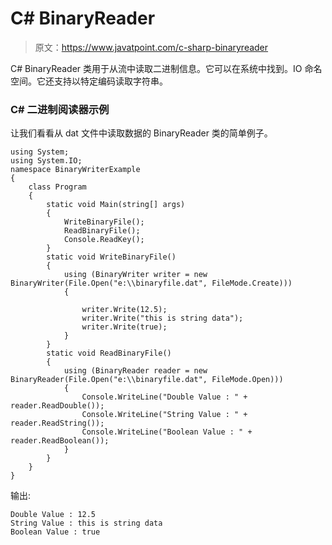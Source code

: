 # C# BinaryReader

> 原文：<https://www.javatpoint.com/c-sharp-binaryreader>

C# BinaryReader 类用于从流中读取二进制信息。它可以在系统中找到。IO 命名空间。它还支持以特定编码读取字符串。

### C# 二进制阅读器示例

让我们看看从 dat 文件中读取数据的 BinaryReader 类的简单例子。

```
using System;
using System.IO;
namespace BinaryWriterExample
{
    class Program
    {
        static void Main(string[] args)
        {
            WriteBinaryFile();
            ReadBinaryFile();
            Console.ReadKey();
        }
        static void WriteBinaryFile()
        {
            using (BinaryWriter writer = new BinaryWriter(File.Open("e:\\binaryfile.dat", FileMode.Create)))
            {

                writer.Write(12.5);
                writer.Write("this is string data");
                writer.Write(true);
            }
        }
        static void ReadBinaryFile()
        {
            using (BinaryReader reader = new BinaryReader(File.Open("e:\\binaryfile.dat", FileMode.Open)))
            {
                Console.WriteLine("Double Value : " + reader.ReadDouble());
                Console.WriteLine("String Value : " + reader.ReadString());
                Console.WriteLine("Boolean Value : " + reader.ReadBoolean());
            }
        }
    }
}

```

输出:

```
Double Value : 12.5
String Value : this is string data
Boolean Value : true

```